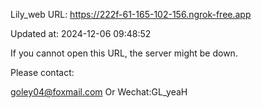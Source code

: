 Lily_web URL: https://222f-61-165-102-156.ngrok-free.app

Updated at: 2024-12-06 09:48:52

If you cannot open this URL, the server might be down.

Please contact: 

goley04@foxmail.com Or Wechat:GL_yeaH
